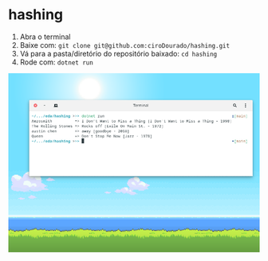 # hashing

1. Abra o terminal
2. Baixe com: ```git clone git@github.com:ciroDourado/hashing.git```
3. Vá para a pasta/diretório do repositório baixado: ```cd hashing```
4. Rode com: ```dotnet run```

![resultado](/imgs/dotnet_run.png)
